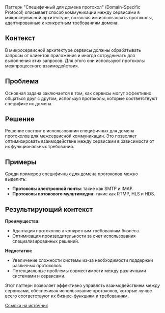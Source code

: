 Паттерн "Специфичный для домена протокол" (Domain-Specific Protocol) описывает способ коммуникации между сервисами в микросервисной архитектуре, позволяя им использовать протоколы, адаптированные к конкретным требованиям домена.

## Контекст

В микросервисной архитектуре сервисы должны обрабатывать запросы от клиентов приложения и иногда сотрудничать для выполнения этих запросов. Для этого они используют протоколы межпроцессного взаимодействия.

## Проблема

Основная задача заключается в том, как сервисы могут эффективно общаться друг с другом, используя протоколы, которые соответствуют специфике их домена.

## Решение

Решение состоит в использовании специфичных для домена протоколов для межсервисной коммуникации. Это позволяет оптимизировать взаимодействие между сервисами в зависимости от их функциональных требований.

## Примеры

Среди примеров специфичных для домена протоколов можно выделить:

- **Протоколы электронной почты**: такие как SMTP и IMAP.
- **Протоколы потокового мультимедиа**: такие как RTMP, HLS и HDS.

## Результирующий контекст

**Преимущества:**

- Адаптация протоколов к конкретным требованиям бизнеса.
- Оптимизация производительности за счет использования специализированных решений.

**Недостатки:**

- Увеличение сложности системы из-за необходимости поддержки различных протоколов.
- Потенциальные проблемы совместимости между различными системами и сервисами.

Этот паттерн позволяет эффективно управлять взаимодействием между сервисами, обеспечивая использование протоколов, которые лучше всего соответствуют их бизнес-функциям и требованиям.

[Ссылка на источник](https://microservices.io/patterns/communication-style/domain-specific.html)